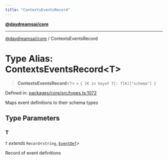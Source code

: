```yaml
---
title: "ContextsEventsRecord"
---
```


[**@daydreamsai/core**](./api-reference.md)

***

[@daydreamsai/core](./api-reference.md) / ContextsEventsRecord

# Type Alias: ContextsEventsRecord\<T\>

> **ContextsEventsRecord**\<`T`\> = `{ [K in keyof T]: T[K]["schema"] }`

Defined in: [packages/core/src/types.ts:1072](https://github.com/dojoengine/daydreams/blob/bbf75946e0d6d99fbdde4cebb2f8a4e8926724f1/packages/core/src/types.ts#L1072)

Maps event definitions to their schema types

## Type Parameters

### T

`T` *extends* `Record`\<`string`, [`EventDef`](./EventDef.md)\>

Record of event definitions
